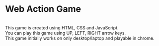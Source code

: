 # Web Action Game
<br>
This game is created using HTML, CSS and JavaScript.  
<br>
You can play this game using UP, LEFT, RIGHT arrow keys.
<br>
This game initially works on only desktop/laptop and playable in chrome.
